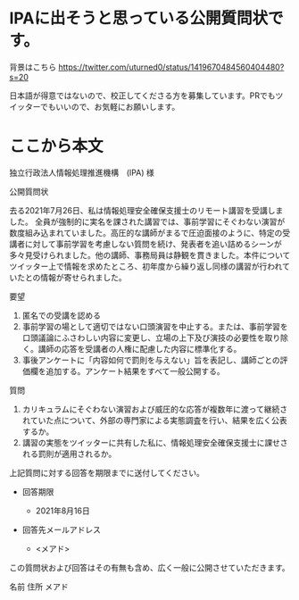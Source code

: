 # IPAに出そうと思っている公開質問状です。

背景はこちら https://twitter.com/uturned0/status/1419670484560404480?s=20

日本語が得意ではないので、校正してくださる方を募集しています。PRでもツイッターでもいいので、お気軽にお願いします。



# ここから本文


独立行政法人情報処理推進機構　(IPA) 様

公開質問状

去る2021年7月26日、私は情報処理安全確保支援士のリモート講習を受講しました。
全員が強制的に実名を課された講習では、事前学習にそぐわない演習が数度組み込まれていました。高圧的な講師がまるで圧迫面接のように、特定の受講者に対して事前学習を考慮しない質問を続け、発表者を追い詰めるシーンが多々見受けられました。他の講師、事務局員は静観を貫きました。本件についてツイッター上で情報を求めたところ、初年度から繰り返し同様の講習が行われていたとの情報が寄せられました。

要望

1. 匿名での受講を認める
2. 事前学習の場として適切ではない口頭演習を中止する。または、事前学習を口頭議論にふさわしい内容に変更し、立場の上下及び演技の必要性を取り除く。講師の応答を受講者の人権に配慮した内容に標準化する。
3. 事後アンケートに「内容如何で罰則を与えない」旨を表記し、講師ごとの評価欄を追加する。アンケート結果をすべて一般公開する。

質問

1. カリキュラムにそぐわない演習および威圧的な応答が複数年に渡って継続されていた点について、外部の専門家による実態調査を行い、結果を広く公表するか。
2. 講習の実態をツイッターに共有した私に、情報処理安全確保支援士に課せされる罰則が適用されるか。

上記質問に対する回答を期限までに送付してください。

- 回答期限
    - 2021年8月16日

- 回答先メールアドレス
    - <メアド>

この質問状および回答はその有無も含め、広く一般に公開させていただきます。


名前
住所
メアド
